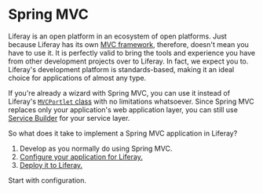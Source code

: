 # Spring MVC [](id=spring-mvc)

Liferay is an open platform in an ecosystem of open platforms. Just because
Liferay has its own
[MVC framework](/develop/tutorials/-/knowledge_base/7-1/liferay-mvc-portlet),
therefore, doesn't mean you have to use it. It is perfectly valid to bring the
tools and experience you have from other development projects over to Liferay.
In fact, we expect you to. Liferay's development platform is standards-based,
making it an ideal choice for applications of almost any type. 

If you're already a wizard with Spring MVC, you can use it instead of Liferay's
[`MVCPortlet` class](@platform-ref@/7.1-latest/javadocs/portal-kernel/com/liferay/portal/kernel/portlet/bridges/mvc/MVCPortlet.html)
with no limitations whatsoever. Since Spring MVC replaces only your
application's web application layer, you can still use
[Service Builder](/develop/tutorials/-/knowledge_base/7-1/what-is-service-builder) 
for your service layer. 

So what does it take to implement a Spring MVC application in Liferay? 

1. Develop as you normally do using Spring MVC. 
2. [Configure your application for Liferay.](/develop/tutorials/-/knowledge_base/7-1/configuring-a-spring-mvc-portlet)
3. [Deploy it to Liferay.](/develop/tutorials/-/knowledge_base/7-1/deploying-a-spring-mvc-portlet)

Start with configuration.   
